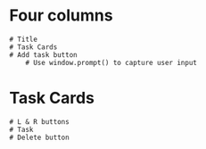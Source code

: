# Four columns
    # Title 
    # Task Cards
    # Add task button
        # Use window.prompt() to capture user input

# Task Cards
    # L & R buttons
    # Task 
    # Delete button

